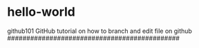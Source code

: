 # hello-world
github101
GitHub tutorial on how to branch and edit file
on github
#############################################
